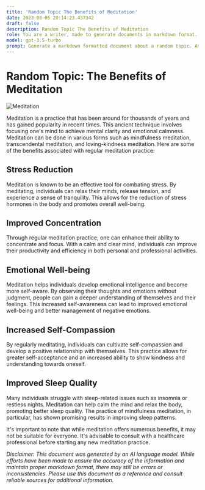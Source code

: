 ```yaml
---
title: 'Random Topic The Benefits of Meditation'
date: 2023-08-05 20:14:23.437342
draft: false
description: Random Topic The Benefits of Meditation
role: You are a writer, made to generate documents in markdown format. It is very important that all of the documents you generate are in valid markdown format.
model: gpt-3.5-turbo
prompt: Generate a markdown formatted document about a random topic. At the bottom, include a disclaimer explaining that the document was generated by you. The first line of the document should be the title. Make sure that the entire document is in proper markdown format, using a mix of various tags to make the document visually appealing.
---
```


# Random Topic: The Benefits of Meditation

![Meditation](https://images.unsplash.com/photo-1591105467258-dbafa380a4f8)

Meditation is a practice that has been around for thousands of years and has gained popularity in recent times. This ancient technique involves focusing one's mind to achieve mental clarity and emotional calmness. Meditation can be done in various forms such as mindfulness meditation, transcendental meditation, and loving-kindness meditation. Here are some of the benefits associated with regular meditation practice:

## Stress Reduction
Meditation is known to be an effective tool for combating stress. By meditating, individuals can relax their minds, release tension, and experience a sense of tranquility. This allows for the reduction of stress hormones in the body and promotes overall well-being.

## Improved Concentration
Through regular meditation practice, one can enhance their ability to concentrate and focus. With a calm and clear mind, individuals can improve their productivity and efficiency in both personal and professional activities.

## Emotional Well-being
Meditation helps individuals develop emotional intelligence and become more self-aware. By observing their thoughts and emotions without judgment, people can gain a deeper understanding of themselves and their feelings. This increased self-awareness can lead to improved emotional well-being and better management of negative emotions.

## Increased Self-Compassion
By regularly meditating, individuals can cultivate self-compassion and develop a positive relationship with themselves. This practice allows for greater self-acceptance and an increased ability to show kindness and understanding towards oneself.

## Improved Sleep Quality
Many individuals struggle with sleep-related issues such as insomnia or restless nights. Meditation can help calm the mind and relax the body, promoting better sleep quality. The practice of mindfulness meditation, in particular, has shown promising results in improving sleep patterns.

It's important to note that while meditation offers numerous benefits, it may not be suitable for everyone. It's advisable to consult with a healthcare professional before starting any new meditation practice.

_Disclaimer: This document was generated by an AI language model. While efforts have been made to ensure the accuracy of the information and maintain proper markdown format, there may still be errors or inconsistencies. Please use this document as a reference and consult reliable sources for additional information._